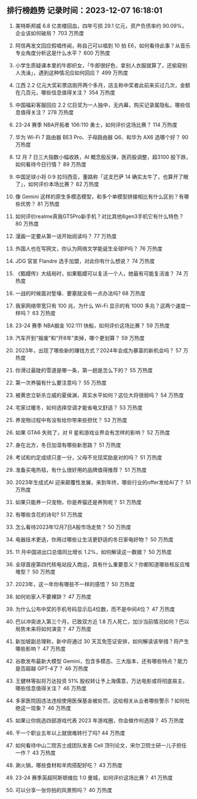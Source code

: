 
## 排行榜趋势 记录时间：2023-12-07 16:18:01
  
  1. 美特斯邦威 6.8 亿卖楼回血，四年亏损 29.1 亿元，资产负债率约 90.09%，企业该如何破局？ 703 万热度
    
  2. 阿信再发文回应假唱传闻，称自己可以唱到 10 拍 E6，如何看待此事？从音乐专业角度分析这是什么水平？ 600 万热度
    
  3. 小学生质疑课本里的牛郎织女，「牛郎很好色，拿别人衣服就算了，还偷窥别人洗澡」，遇到这种情况应如何回应？ 499 万热度
    
  4. 江西 2.2 亿元大奖彩票店刚开两个多月，店主称中奖者此前来买过几次，金额在几百元，哪些信息值得关注？ 354 万热度
    
  5. 中国福彩客服回应 2.2 亿巨奖为一人独中，无内幕，购买记录属隐私，哪些信息值得关注？ 278 万热度
    
  6. 23-24 赛季 NBA开拓者 106:110 勇士，如何评价这场比赛？ 114 万热度
    
  7. 华为 Wi-Fi 7 路由器 BE3 Pro、子母路由器 Q6、和华为 AX6 选哪个好？ 90 万热度
    
  8. 12 月 7 日三大指数小幅收跌，AI 概念股反弹，医药股调整，超3100 股下跌，如何看待今日行情？ 89 万热度
    
  9. 中国足球小将 0:9 拉玛西亚，董路称「这支巴萨 14 确实太牛了，也算开了眼了」，如何评价本场比赛？ 82 万热度
    
  10. 像 Gemini 这样的原生多模态模型，和多个单模型拼接相比有什么区别？有哪些优势？ 81 万热度
    
  11. 如何评价realme真我GT5Pro新手机？对比其他8gen3手机它有什么特色？ 80 万热度
    
  12. 漫画一定要从第一话开始阅读吗？ 77 万热度
    
  13. 外国人也在写网文，你认为网络文学能诞生全球IP吗？ 76 万热度
    
  14. JDG 官宣 Flandre 选手加盟，对此你有什么想说？ 74 万热度
    
  15. 《甄嬛传》大结局时，如果甄嬛可以复活一个人，她最有可能复活谁？ 74 万热度
    
  16. 一战的时候面对堑壕、要塞就没有一点办法吗? 68 万热度
    
  17. 我家网络带宽只有 100 兆，为什么 Wi-Fi 显示的有 1000 多兆？这两个速度一样吗？ 63 万热度
    
  18. 23-24 赛季 NBA掘金 102:111 快船，如何评价这场比赛？ 59 万热度
    
  19. 汽车开到“报废”和“开8年”卖掉，哪个更划算？ 59 万热度
    
  20. 2023年，出现了哪些新的赚钱方式？2024年会成为暴富的新机会吗？ 57 万热度
    
  21. 你滑过最陡的雪道是哪一条，第一趟是怎么下的？ 55 万热度
    
  22. 第一次养猫有什么要注意吗？ 55 万热度
    
  23. 被黄忠立斩杀立威的夏侯渊，真实水平如何？这位大将很弱吗？ 54 万热度
    
  24. 宅家过暖冬，如何选择空调才能省电又舒适？ 53 万热度
    
  25. 养宠物过程中有没有给你带来些担忧？ 53 万热度
    
  26. 如果 GTA6 失败了，对 R 星和游戏业界会有怎样的影响？ 52 万热度
    
  27. 身在北方，冬日加湿有哪些新思路？ 51 万热度
    
  28. 考试和约定成绩只差一分，父母不兑现奖励是对的吗？ 51 万热度
    
  29. 准备买电热毯，有什么很好用的品牌值得推荐？ 51 万热度
    
  30. 2023年生成式AI 迎来颠覆性发展，来到年终，哪些行业的offer发给AI了？ 51 万热度
    
  31. 如果只能养一只宠物，你是养猫还是养狗呢？ 51 万热度
    
  32. 有哪些含花的诗句? 51 万热度
    
  33. 怎么看待2023年12月7日A股市场走势？ 50 万热度
    
  34. 电器技术更迭，你用过哪些让生活更舒适的冬日家电好物？ 50 万热度
    
  35. 11 月中国进出口总值同比增长 1.2%，如何解读这一数据？ 50 万热度
    
  36. 全球首座第四代核电站投入商运，具有什么重要意义？你都知道哪些核反应堆堆型？ 50 万热度
    
  37. 2023年，这一年你有哪些不一样的感悟？ 50 万热度
    
  38. 如何劝家人不要裸辞？ 47 万热度
    
  39. 为什么公布中奖的手机号码显示后4位数，而不是中间4位？ 47 万热度
    
  40. 巴以冲突进入第三个月，已致双方近 1.8 万人死亡，加沙当前情况如何？巴以局势未来将如何演变？ 47 万热度
    
  41. 新加坡副总理称，新中将通过 30 天互免签证安排，如何解读该举措？将产生哪些影响？ 47 万热度
    
  42. 谷歌发布最新大模型 Gemini，包含多模态、三大版本，还有哪些特点？能力是否超越 GPT-4了？ 46 万热度
    
  43. 王健林等拟将万达投资 51% 股权转让予上海儒意，万达电影或将彻底易主，哪些信息值得关注？ 46 万热度
    
  44. 多家医院因违法违规使用医保基金被处罚，这给相关从业者哪些警示？如何杜绝这一现象？ 46 万热度
    
  45. 如果让你挑选四部游戏代表 2023 年游戏圈，你会做作何选择？ 45 万热度
    
  46. 干一个职业五年以上就很难转行了吗? 44 万热度
    
  47. 如何看待中山二院苏士成团队发表 Cell 顶刊论文，宋尔卫院士研一儿子担任一作？ 43 万热度
    
  48. 涮火锅，哪些食材和羊肉搭配好吃？ 43 万热度
    
  49. 23-24 赛季英超阿斯顿维拉 1:0 曼城，如何评价这场比赛？ 41 万热度
    
  50. 可以分享一张你拍的风景照吗？ 40 万热度
    